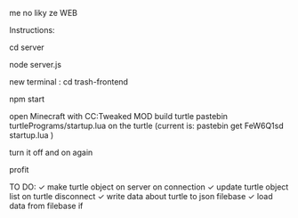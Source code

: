 me no liky ze WEB

Instructions: 

cd server

node server.js

new terminal : cd trash-frontend

npm start

open Minecraft with CC:Tweaked MOD
build turtle
pastebin turtlePrograms/startup.lua on the turtle (current is: pastebin get FeW6Q1sd startup.lua )

turn it off and on again

profit

TO DO: 
    ✓ make turtle object on server on connection 
    ✓ update turtle object list on turtle disconnect
    ✓ write data about turtle to json filebase
    ✓ load data from filebase if 
